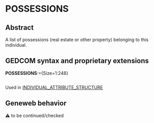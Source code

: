 ﻿# POSSESSIONS
## Abstract
A list of possessions (real estate or other property) belonging to this individual.


## GEDCOM syntax and proprietary extensions

**POSSESSIONS**:={Size=1:248}
<pre>
</pre>
Used in <a href=Ged.INDIVIDUAL_ATTRIBUTE_STRUCTURE.md>INDIVIDUAL_ATTRIBUTE_STRUCTURE</a><br />


## Geneweb behavior



:warning: to be continued/checked


